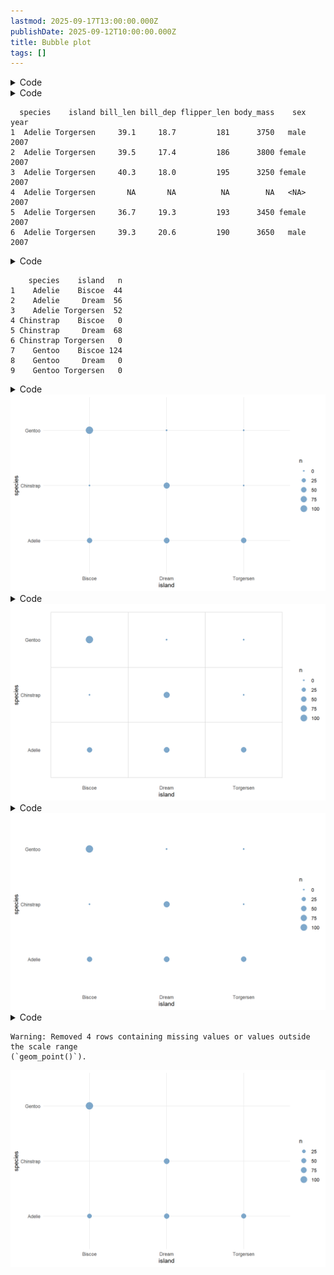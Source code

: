 ```yaml
---
lastmod: 2025-09-17T13:00:00.000Z
publishDate: 2025-09-12T10:00:00.000Z
title: Bubble plot
tags: []
---
```



<details class="code-fold">
<summary>Code</summary>

``` r
library(ggplot2)
```

</details>
<details class="code-fold">
<summary>Code</summary>

``` r
head(penguins)
```

</details>

      species    island bill_len bill_dep flipper_len body_mass    sex year
    1  Adelie Torgersen     39.1     18.7         181      3750   male 2007
    2  Adelie Torgersen     39.5     17.4         186      3800 female 2007
    3  Adelie Torgersen     40.3     18.0         195      3250 female 2007
    4  Adelie Torgersen       NA       NA          NA        NA   <NA> 2007
    5  Adelie Torgersen     36.7     19.3         193      3450 female 2007
    6  Adelie Torgersen     39.3     20.6         190      3650   male 2007

<details class="code-fold">
<summary>Code</summary>

``` r
# Count penguins for each species / island
penguins_count <- penguins |>
  dplyr::count(species, island, .drop = FALSE)
penguins_count
```

</details>

        species    island   n
    1    Adelie    Biscoe  44
    2    Adelie     Dream  56
    3    Adelie Torgersen  52
    4 Chinstrap    Biscoe   0
    5 Chinstrap     Dream  68
    6 Chinstrap Torgersen   0
    7    Gentoo    Biscoe 124
    8    Gentoo     Dream   0
    9    Gentoo Torgersen   0

<details class="code-fold">
<summary>Code</summary>

``` r
p1 <- penguins_count |>
  ggplot(aes(x = island, y = species)) +
  geom_point(aes(size = n), color = "steelblue", alpha = 0.7) +
  theme_minimal()
p1
```

</details>

<img src="index.markdown_strict_files/figure-markdown_strict/unnamed-chunk-4-1.png" width="768" />

<details class="code-fold">
<summary>Code</summary>

``` r
p2 <- penguins_count |>
  ggplot(aes(x = island, y = species)) +
  geom_tile(fill = "white", color = "grey") +
  geom_point(aes(size = n), color = "steelblue", alpha = 0.7) +
  theme_minimal() +
  theme(
    panel.grid = element_blank()
  )
p2
```

</details>

<img src="index.markdown_strict_files/figure-markdown_strict/unnamed-chunk-5-1.png" width="768" />

<details class="code-fold">
<summary>Code</summary>

``` r
p1 + theme(panel.grid = element_blank())
```

</details>

<img src="index.markdown_strict_files/figure-markdown_strict/unnamed-chunk-6-1.png" width="768" />

<details class="code-fold">
<summary>Code</summary>

``` r
p1 + scale_size_area(limits = c(1, max(penguins_count$n)))
```

</details>

    Warning: Removed 4 rows containing missing values or values outside the scale range
    (`geom_point()`).

<img src="index.markdown_strict_files/figure-markdown_strict/unnamed-chunk-7-1.png" width="768" />
